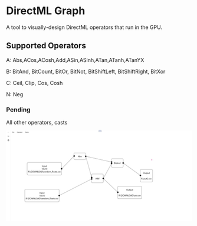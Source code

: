 # DirectML Graph

A tool to visually-design DirectML operators that run in the GPU.



## Supported Operators

A: Abs,ACos,ACosh,Add,ASin,ASinh,ATan,ATanh,ATanYX

B: BitAnd, BitCount, BitOr, BitNot, BitShiftLeft, BitShiftRight, BitXor

C: Ceil, Clip, Cos, Cosh

N: Neg


### Pending

All other operators, casts


![screenshot](graph1.jpg)